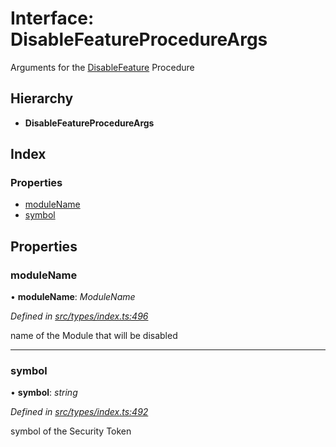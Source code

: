 # Interface: DisableFeatureProcedureArgs

Arguments for the [DisableFeature](../enums/_types_index_.proceduretype.md#disablefeature) Procedure

## Hierarchy

- **DisableFeatureProcedureArgs**

## Index

### Properties

- [moduleName](_types_index_.disablefeatureprocedureargs.md#modulename)
- [symbol](_types_index_.disablefeatureprocedureargs.md#symbol)

## Properties

### moduleName

• **moduleName**: _ModuleName_

_Defined in [src/types/index.ts:496](https://github.com/PolymathNetwork/polymath-sdk/blob/d34930f/src/types/index.ts#L496)_

name of the Module that will be disabled

---

### symbol

• **symbol**: _string_

_Defined in [src/types/index.ts:492](https://github.com/PolymathNetwork/polymath-sdk/blob/d34930f/src/types/index.ts#L492)_

symbol of the Security Token
